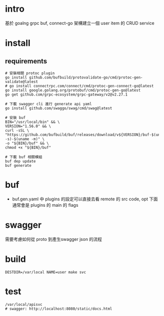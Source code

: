 # intro
基於 goalng grpc buf, connect-go 架構建立一個 user item 的 CRUD service

# install
## requirements
```shell
# 安裝相關 protoc plugin
go install github.com/bufbuild/protovalidate-go/cmd/protoc-gen-validate@latest
# go install connectrpc.com/connect/cmd/protoc-gen-connect-go@latest
go install google.golang.org/protobuf/cmd/protoc-gen-go@latest
go get github.com/grpc-ecosystem/grpc-gateway/v2@v2.27.1

# 下載 swagger cli 進行 generate api yaml
go install github.com/swaggo/swag/cmd/swag@latest

# 安裝 buf
BIN="/usr/local/bin" && \
VERSION="1.56.0" && \
curl -sSL \
"https://github.com/bufbuild/buf/releases/download/v${VERSION}/buf-$(uname -s)-$(uname -m)" \
-o "${BIN}/buf" && \
chmod +x "${BIN}/buf"

# 下載 buf 相關模組
buf dep update
buf generate
```

# buf
- buf.gen.yaml 中 plugins 的設定可以直接去看 remote 的 src code, opt 下面通常會是 plugins 的 main 的 flags

# swagger
需要考慮如何從 proto 到產生swagger json 的流程

# build
```shell
DESTDIR=/var/local NAME=user make svc
```

# test
```shell
/var/local/apisvc
# swagger: http://localhost:8080/static/docs.html
```